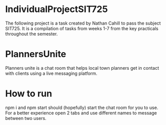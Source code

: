 # IndividualProjectSIT725

The following project is a task created by Nathan Cahill to pass the subject SIT725. It is a compilation of tasks from weeks 1-7 from the key practicals throughout the semester.

# PlannersUnite

Planners unite is a chat room that helps local town planners get in contact with clients using a live messaging platform.

# How to run

npm i and npm start should (hopefully) start the chat room for you to use. For a better experience open 2 tabs and use different names to message between two users.

